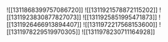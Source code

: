 ![[1311868399757086720]]
![[1311921578872115202]]
![[1311923830877827073]]
![[1311925851995471873]]
![[1311926466913894407]]
![[1311972217568153600]]
![[1311978229519970305]]
![[1311978230711164928]]
